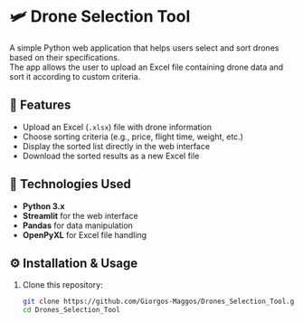 # 🛩️ Drone Selection Tool

A simple Python web application that helps users select and sort drones based on their specifications.  
The app allows the user to upload an Excel file containing drone data and sort it according to custom criteria.

## 🚀 Features
- Upload an Excel (`.xlsx`) file with drone information  
- Choose sorting criteria (e.g., price, flight time, weight, etc.)  
- Display the sorted list directly in the web interface  
- Download the sorted results as a new Excel file  

## 🧠 Technologies Used
- **Python 3.x**
- **Streamlit** for the web interface
- **Pandas** for data manipulation
- **OpenPyXL** for Excel file handling

## ⚙️ Installation & Usage

1. Clone this repository:
   ```bash
   git clone https://github.com/Giorgos-Maggos/Drones_Selection_Tool.git
   cd Drones_Selection_Tool
